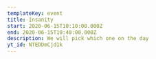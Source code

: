 ```yaml
---
templateKey: event
title: Insanity
start: 2020-06-15T10:10:00.000Z
end: 2020-06-15T10:40:00.000Z
description: We will pick which one on the day
yt_id: NTEDDmCjd1k
---
```

